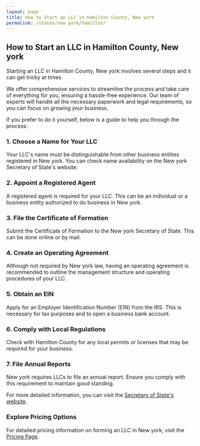 ```yaml
---
layout: page
title: How to Start an LLC in Hamilton County, New york
permalink: /states/new york/hamilton/
---
```


<h2>How to Start an LLC in Hamilton County, New york</h2>

<p>Starting an LLC in Hamilton County, New york involves several steps and it can get tricky at times.</p>

<p>We offer comprehensive services to streamline the process and take care of everything for you, ensuring a hassle-free experience. Our team of experts will handle all the necessary paperwork and legal requirements, so you can focus on growing your business.</p>

<p>If you prefer to do it yourself, below is a guide to help you through the process:</p>

<h3>1. Choose a Name for Your LLC</h3>
<p>Your LLC's name must be distinguishable from other business entities registered in New york. You can check name availability on the New york Secretary of State's website.</p>

<h3>2. Appoint a Registered Agent</h3>
<p>A registered agent is required for your LLC. This can be an individual or a business entity authorized to do business in New york.</p>

<h3>3. File the Certificate of Formation</h3>
<p>Submit the Certificate of Formation to the New york Secretary of State. This can be done online or by mail.</p>

<h3>4. Create an Operating Agreement</h3>
<p>Although not required by New york law, having an operating agreement is recommended to outline the management structure and operating procedures of your LLC.</p>

<h3>5. Obtain an EIN</h3>
<p>Apply for an Employer Identification Number (EIN) from the IRS. This is necessary for tax purposes and to open a business bank account.</p>

<h3>6. Comply with Local Regulations</h3>
<p>Check with Hamilton County for any local permits or licenses that may be required for your business.</p>

<h3>7. File Annual Reports</h3>
<p>New york requires LLCs to file an annual report. Ensure you comply with this requirement to maintain good standing.</p>

<p>For more detailed information, you can visit the <a href="https://www.sos.new york.gov/">Secretary of State's website</a>.</p>

<h3>Explore Pricing Options</h3>
<p>For detailed pricing information on forming an LLC in New york, visit the <a href="{ '/new-pricing/' | relative_url }">Pricing Page</a>.</p>
